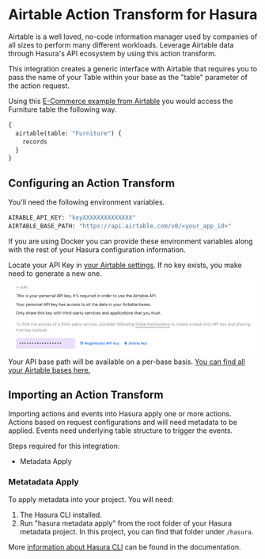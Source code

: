 # Airtable Action Transform for Hasura

Airtable is a well loved, no-code information manager used by companies of all sizes to perform many different workloads. Leverage Airtable data through Hasura's API ecosystem by using this action transform.

This integration creates a generic interface with Airtable that requires you to pass the name of your Table within your base as the "table" parameter of the action request.

Using this [E-Commerce example from Airtable](https://www.airtable.com/templates/featured/expZvMLT9L6c4yeBX/product-catalog) you would access the Furniture table the following way.

```graphql
{
  airtable(table: "Furniture") {
    records
  }
}
```

## Configuring an Action Transform

You'll need the following environment variables.

```bash
AIRABLE_API_KEY: "keyXXXXXXXXXXXXXX"
AIRTABLE_BASE_PATH: "https://api.airtable.com/v0/<your_app_id>"
```

If you are using Docker you can provide these environment variables along with the rest of your Hasura configuration information.

Locate your API Key in [your Airtable settings](https://airtable.com/account). If no key exists, you make need to generate a new one.  
![Airtable API Key](./images/guide-image-1.png)
Your API base path will be available on a per-base basis. [You can find all your Airtable bases here.](https://airtable.com/api)

## Importing an Action Transform

Importing actions and events into Hasura apply one or more actions. Actions based on request configurations and will need metadata to be applied. Events need underlying table structure to trigger the events.

Steps required for this integration:

- Metadata Apply

### Metatadata Apply

To apply metadata into your project. You will need:

1. The Hasura CLI installed.
2. Run "hasura metadata apply" from the root folder of your Hasura metadata project. In this project, you can find that folder under `/hasura`.

More [information about Hasura CLI](https://hasura.io/docs/latest/graphql/core/hasura-cli/index.html) can be found in the documentation.
